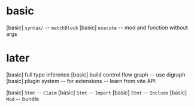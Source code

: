 # basic

[basic] `syntax/` -- `matchBlock`
[basic] `execute` -- mod and function without args

# later

[basic] full type inference
[basic] build control flow graph -- use digraph
[basic] plugin system -- for extensions -- learn from vite API

[basic] `Stmt` -- `Claim`
[basic] `Stmt` -- `Import`
[basic] `Stmt` -- `Include`
[basic] `Mod` -- bundle
